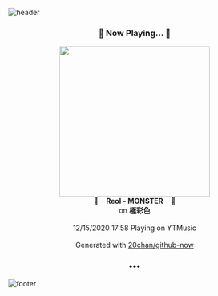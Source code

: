 ![header](https://capsule-render.vercel.app/api?type=wave&height=170&section=header&text=Hi.%20I'm%20SHIFT&fontColor=090707&fontAlignX=45&fontAlignY=65&fontSize=100)

<h3 align="center">🎵 Now Playing... 🎵</h3>
<p align="center">
  <a href="https://music.youtube.com/channel/UCknW0jP_BkALWACMQ44cJ1A">
    <img width="300" src="https://lh3.googleusercontent.com/WWOWGZZiGBIzvdTyBicuM2q5P0lxiB0fPqhU4btXWxzJBx23qz9fX-hTTj1Phb-rFoW5Y5hDLX92dIMU4w">
  </a>
  <br>
  🎵&nbsp&nbsp&nbsp <b>Reol - MONSTER</b> &nbsp&nbsp&nbsp🎵
  <br>
  on <b>極彩色</b>
  
  <br />
  <br />
  12/15/2020 17:58 Playing on YTMusic
  <br />
  <br />
  Generated with <a href="https://github.com/20chan/github-now">20chan/github-now</a>
</p>

<h3 align="center">•••</h3>

![footer](https://capsule-render.vercel.app/api?type=wave&height=150&section=footer)
